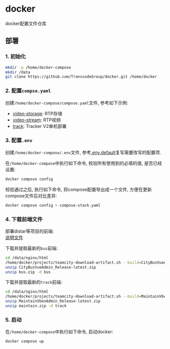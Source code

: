 # docker

docker配置文件仓库

## 部署

### 1. 初始化

```sh
mkdir -p /home/docker-compose
mkdir /data
git clone https://github.com/TranscodeGroup/docker.git /home/docker
```

### 2. 配置`compse.yaml`

创建`/home/docker-compose/compose.yaml`文件, 参考如下示例:

- [video-storage](./examples/video-storage/compose.yaml): RTP存储
- [video-stream](./examples/video-stream/compose.yaml): RTP视频
- [track](./examples/track/compose.yaml): Tracker V2单机部署

### 3. 配置`.env`

创建`/home/docker-compose/.env`文件, 参考[.env.default](./.env.default)复写需要改写的配置项.

在`/home/docker-compose`中执行如下命令, 校验所有使用到的必填的值, 是否已经设置:

```sh
docker compose config
```

校验通过之后, 执行如下命令, 将compose配置导出成一个文件, 方便在更新compose文件后对比差异:

```sh
docker compose config > compose-stack.yaml
```

### 4. 下载前端文件

部署distar等项目的前端:  
[说明文件](projects/README.md)

下载并提取最新的`bus`前端:

```sh
cd /data/nginx/html
/home/docker/projects/teamcity-download-artifact.sh --build=CityBusVueAdmin_Release
unzip CityBusVueAdmin_Release-latest.zip
unzip bus.zip -d bus
```

下载并提取最新的`track`前端:

```sh
cd /data/nginx/html
/home/docker/projects/teamcity-download-artifact.sh --build=MaintainVbenAdmin_Release
unzip MaintainVbenAdmin_Release-latest.zip
unzip maintain.zip -d track
```

### 5. 启动

在`/home/docker-compose`中执行如下命令, 启动docker:

```sh
docker compose up
```
